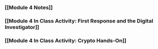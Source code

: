 ### [[Module 4 Notes]]
### [[Module 4 In Class Activity: First Response and the Digital Investigator]]
### [[Module 4 In Class Activity: Crypto Hands-On]]